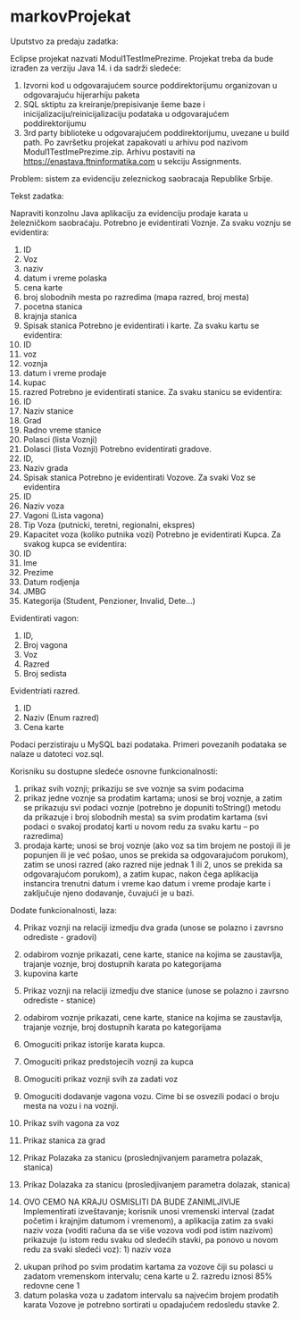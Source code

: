 # markovProjekat

Uputstvo za predaju zadatka: 
 
Eclipse projekat nazvati Modul1TestImePrezime. 
Projekat treba da bude izrađen za verziju Java 14. i da sadrži sledeće: 
1.	Izvorni kod u odgovarajućem source poddirektorijumu organizovan u odgovarajuću hijerarhiju paketa 
2.	SQL sktiptu za kreiranje/prepisivanje šeme baze i inicijalizaciju/reinicijalizaciju podataka u odgovarajućem poddirektorijumu 
3.	3rd party biblioteke u odgovarajućem poddirektorijumu, uvezane u build path. 
Po završetku projekat zapakovati u arhivu pod nazivom Modul1TestImePrezime.zip. Arhivu postaviti na https://enastava.ftninformatika.com u sekciju Assignments. 

Problem: sistem za evidenciju zeleznickog saobracaja Republike Srbije.
 
Tekst zadatka: 
 
Napraviti konzolnu Java aplikaciju za evidenciju prodaje karata u železničkom saobraćaju. Potrebno je evidentirati Voznje. Za svaku voznju se evidentira: 
1.	ID 
2.	Voz 
3.	naziv 
4.	datum i vreme polaska 
5.	cena karte 
6.	broj slobodnih mesta po razredima (mapa razred, broj mesta)
7.	pocetna stanica
8.	krajnja stanica
9.	Spisak stanica
Potrebno je evidentirati i karte. Za svaku kartu se evidentira: 
1.	ID 
2.	voz 
3.	voznja
4.	datum i vreme prodaje 
5.	kupac 
6.	razred 
Potrebno je evidentirati stanice. Za svaku stanicu se evidentira:
1.	ID
2.	Naziv stanice
3.	Grad
4.	Radno vreme stanice
5.	Polasci (lista Voznji) 
6.	Dolasci (lista Voznji)
Potrebno evidentirati gradove. 
1.	ID,
2.	Naziv grada
3.	Spisak stanica
Potrebno je evidentirati Vozove. Za svaki Voz se evidentira
1.	ID
2.	Naziv voza
3.	Vagoni (Lista vagona)
4.	Tip Voza (putnicki, teretni, regionalni, ekspres)
5.	Kapacitet voza (koliko putnika vozi)
Potrebno je evidentirati Kupca. Za svakog kupca se evidentira:
1.	ID
2.	Ime
3.	Prezime
4.	Datum rodjenja
5.	JMBG
6.	Kategorija (Student, Penzioner, Invalid, Dete…)

Evidentirati vagon:
1.	ID,
2.	Broj vagona
3.	Voz
4.	Razred
5.	Broj sedista

Evidentriati razred.
1.	ID
2.	Naziv (Enum razred)
3.	Cena karte

Podaci perzistiraju u MySQL bazi podataka. Primeri povezanih podataka se nalaze u datoteci voz.sql. 
 
Korisniku su dostupne sledeće osnovne funkcionalnosti: 
1.	prikaz svih voznji; prikaziju se sve voznje sa svim podacima
2.	prikaz jedne voznje sa prodatim kartama; unosi se broj voznje, a zatim se prikazuju svi podaci voznje (potrebno je dopuniti toString() metodu da prikazuje i broj slobodnih mesta) sa svim prodatim kartama (svi podaci o svakoj prodatoj karti u novom redu za svaku kartu – po razredima) 
3.	prodaja karte; unosi se broj voznje (ako voz sa tim brojem ne postoji ili je popunjen ili je već pošao, unos se prekida sa odgovarajućom porukom), zatim se unosi razred (ako razred nije jednak 1 ili 2, unos se prekida sa odgovarajućom porukom), a zatim kupac, nakon čega aplikacija instancira trenutni datum i vreme kao datum i vreme prodaje karte i zaključuje njeno dodavanje, čuvajući je u bazi. 

Dodate funkcionalnosti, laza:

4.	Prikaz voznji na relaciji izmedju dva grada (unose se polazno i zavrsno odrediste - gradovi)
2)	odabirom voznje prikazati, cene karte, stanice na kojima se zaustavlja, trajanje voznje, broj dostupnih karata po kategorijama
3)	kupovina karte
5.	Prikaz voznji na relaciji izmedju dve stanice (unose se polazno i zavrsno odrediste - stanice)
2)	odabirom voznje prikazati, cene karte, stanice na kojima se zaustavlja, trajanje voznje, broj dostupnih karata po kategorijama
6.	Omoguciti prikaz istorije karata kupca.
7.	Omoguciti prikaz predstojecih voznji za kupca
8.	Omoguciti prikaz voznji svih za zadati voz 
9.	Omoguciti dodavanje vagona vozu. Cime bi se osvezili podaci o broju mesta na vozu i na voznji.
10.	Prikaz svih vagona za voz
11.	Prikaz stanica za grad
12.	Prikaz Polazaka za stanicu (proslednjivanjem parametra polazak, stanica)
13.	Prikaz Dolazaka za stanicu (prosledjivanjem parametra dolazak, stanica)




14.	OVO CEMO NA KRAJU OSMISLITI DA BUDE ZANIMLJIVIJE Implementirati izveštavanje; korisnik unosi vremenski interval (zadat početim i krajnjim datumom i vremenom), a aplikacija zatim za svaki naziv voza (voditi računa da se više vozova vodi pod istim nazivom) prikazuje (u istom redu svaku od sledećih stavki, pa ponovo u novom redu za svaki sledeći voz): 1) naziv voza 
2)	ukupan prihod po svim prodatim kartama za vozove čiji su polasci u zadatom vremenskom intervalu; cena karte u 2. razredu iznosi 85% redovne cene 1 
3)	datum polaska voza u zadatom intervalu sa najvećim brojem prodatih karata Vozove je potrebno sortirati u opadajućem redosledu stavke 2.  
 
